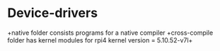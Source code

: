 # Device-drivers
+native folder consists programs for a native compiler
+cross-compile folder has kernel modules for rpi4 kernel version = 5.10.52-v7l+
